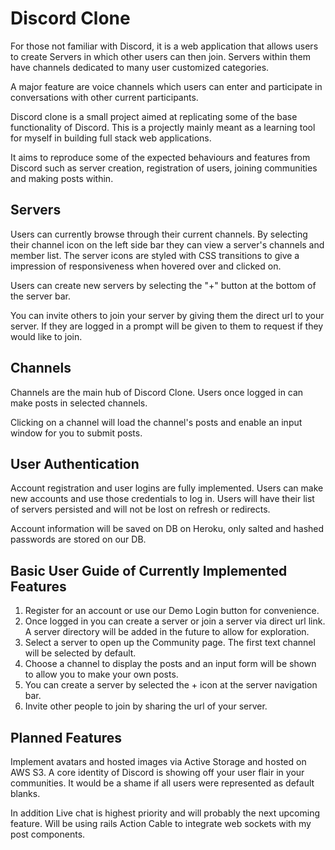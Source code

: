 # Discord Clone 
For those not familiar with Discord, it is a web application that allows users to create Servers in which other users can then join. Servers within them have channels dedicated to many user customized categories. 

A major feature are voice channels which users can enter and participate in conversations with other current participants. 

Discord clone is a small project aimed at replicating some of the base functionality of Discord. This is a projectly mainly meant as a learning tool for myself in building full stack web applications. 

It aims to reproduce some of the expected behaviours and features from Discord such as server creation, registration of users, joining communities and making posts within.



## Servers 
Users can currently browse through their current channels. By selecting their channel icon on the left side bar they can view a server's channels and member list. 
The server icons are styled with CSS transitions to give a impression of responsiveness when hovered over and clicked on. 

Users can create new servers by selecting the "+" button at the bottom of the server bar.

You can invite others to join your server by giving them the direct url to your server. If they are logged in a prompt will be given to them to request if they would like to join.

## Channels
Channels are the main hub of Discord Clone. Users once logged in can make posts in selected channels. 

Clicking on a channel will load the channel's posts and enable an input window for you to submit posts.

## User Authentication
Account registration and user logins are fully implemented. Users can make new accounts and use those credentials to log in. Users will have their list of servers persisted and will not be lost on refresh or redirects. 

Account information will be saved on DB on Heroku, only salted and hashed passwords are stored on our DB.

## Basic User Guide of Currently Implemented Features
1. Register for an account or use our Demo Login button for convenience.
2. Once logged in you can create a server or join a server via direct url link. A server directory will be added in the future to allow for exploration.
3. Select a server to open up the Community page. The first text channel will be selected by default.
4. Choose a channel to display the posts and an input form will be shown to allow you to make your own posts.
5. You can create a server by selected the + icon at the server navigation bar.
6. Invite other people to join by sharing the url of your server.


## Planned Features
Implement avatars and hosted images via Active Storage and hosted on AWS S3. A core identity of Discord is showing off your user flair in your communities. It would be a shame if all users were represented as default blanks.

In addition Live chat is highest priority and will probably the next upcoming feature. Will be using rails Action Cable to integrate web sockets with my post components.

    
